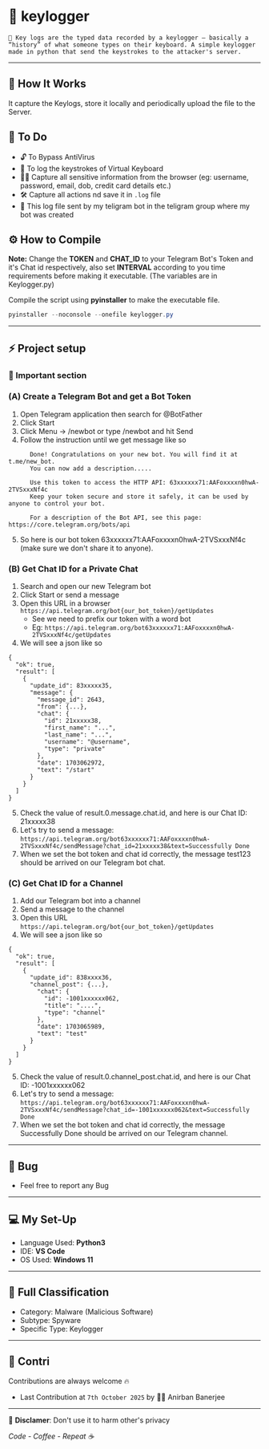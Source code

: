 # 🔐  keylogger  

`🧠 Key logs are the typed data recorded by a keylogger — basically a “history” of what someone types on their keyboard.
A simple keylogger made in python that send the keystrokes to the attacker's server.`

---  

## 🐼 How It Works  

It capture the Keylogs, store it locally and periodically upload the file to the Server.  


## 🥷 To Do  

- 🔓 To Bypass AntiVirus  
- 🔑 To log the keystrokes of Virtual Keyboard
- 🕵️‍♂️ Capture all sensitive information from the browser (eg: username, password, email, dob, credit card details etc.)
- 🛠️ Capture all actions nd save it in `.log` file
- 📡 This log file sent by my teligram bot in the teligram group where my bot was created


## ⚙️ How to Compile  

__Note:__ Change the __TOKEN__ and __CHAT_ID__ to your Telegram Bot's Token and it's Chat id respectively, also set __INTERVAL__ according to you time requirements before making it executable. (The variables are in Keylogger.py)  
  

Compile the script using __pyinstaller__ to make the executable file.  

```powershell
pyinstaller --noconsole --onefile keylogger.py
```  
---  


## ⚡ Project setup 

### 🔴 Important section 
### (A) Create a Telegram Bot and get a Bot Token

1. Open Telegram application then search for @BotFather
2. Click Start
3. Click Menu -> /newbot or type /newbot and hit Send
4. Follow the instruction until we get message like so
```
      Done! Congratulations on your new bot. You will find it at t.me/new_bot.
      You can now add a description.....

      Use this token to access the HTTP API: 63xxxxxx71:AAFoxxxxn0hwA-2TVSxxxNf4c
      Keep your token secure and store it safely, it can be used by anyone to control your bot.

      For a description of the Bot API, see this page: https://core.telegram.org/bots/api
```
5. So here is our bot token 63xxxxxx71:AAFoxxxxn0hwA-2TVSxxxNf4c (make sure we don't share it to anyone).

### (B) Get Chat ID for a Private Chat

1. Search and open our new Telegram bot
2. Click Start or send a message
3. Open this URL in a browser `https://api.telegram.org/bot{our_bot_token}/getUpdates`
   - See we need to prefix our token with a word bot
   - Eg: `https://api.telegram.org/bot63xxxxxx71:AAFoxxxxn0hwA-2TVSxxxNf4c/getUpdates`
4. We will see a json like so
```
{
  "ok": true,
  "result": [
    {
      "update_id": 83xxxxx35,
      "message": {
        "message_id": 2643,
        "from": {...},
        "chat": {
          "id": 21xxxxx38,
          "first_name": "...",
          "last_name": "...",
          "username": "@username",
          "type": "private"
        },
        "date": 1703062972,
        "text": "/start"
      }
    }
  ]
}
```
5. Check the value of result.0.message.chat.id, and here is our Chat ID: 21xxxxx38
6. Let's try to send a message: `https://api.telegram.org/bot63xxxxxx71:AAFoxxxxn0hwA-2TVSxxxNf4c/sendMessage?chat_id=21xxxxx38&text=Successfully Done`
7. When we set the bot token and chat id correctly, the message test123 should be arrived on our Telegram bot chat.

### (C) Get Chat ID for a Channel

1. Add our Telegram bot into a channel
2. Send a message to the channel
3. Open this URL `https://api.telegram.org/bot{our_bot_token}/getUpdates`
4. We will see a json like so
```
{
  "ok": true,
  "result": [
    {
      "update_id": 838xxxx36,
      "channel_post": {...},
        "chat": {
          "id": -1001xxxxxx062,
          "title": "....",
          "type": "channel"
        },
        "date": 1703065989,
        "text": "test"
      }
    }
  ]
}
```
5. Check the value of result.0.channel_post.chat.id, and here is our Chat ID: -1001xxxxxx062
6. Let's try to send a message: `https://api.telegram.org/bot63xxxxxx71:AAFoxxxxn0hwA-2TVSxxxNf4c/sendMessage?chat_id=-1001xxxxxx062&text=Successfully Done`
7. When we set the bot token and chat id correctly, the message Successfully Done should be arrived on our Telegram channel.

---

## 🐞 Bug  
   
- Feel free to report any Bug  

---  

## 💻 My Set-Up  

* Language Used: __Python3__  
* IDE: __VS Code__  
* OS Used: __Windows 11__    
   
---  

## 🧩 Full Classification

- Category: Malware (Malicious Software)
- Subtype: Spyware
- Specific Type: Keylogger

---

## 🤝 Contri
Contributions are always welcome 🔥
* Last Contribution at `7th October 2025` by 🕵️‍♂️ Anirban Banerjee

---

🚫 __Disclamer__: Don't use it to harm other's privacy  

*Code - Coffee - Repeat ☕*

